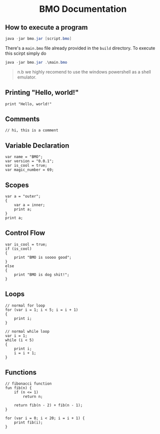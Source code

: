 <h1 align="center">
	BMO Documentation
</h1>

## How to execute a program
```powershell
java -jar bmo.jar [script.bmo]
```
There's a `main.bmo` file already provided in the `build` directory. To execute this scirpt simply do
```powershell
java -jar bmo.jar .\main.bmo
```
> n.b we highly recomend to use the windows powershell as a shell emulator.

## Printing "Hello, world!"
```
print "Hello, world!"
```

## Comments
```
// hi, this is a comment
```

## Variable Declaration
```
var name = "BMO";
var version = "0.0.1";
var is_cool = true;
var magic_number = 69;
```

## Scopes
```
var a = "outer";
{
	var a = inner;
	print a;
}
print a;
``` 

## Control Flow
```
var is_cool = true;
if (is_cool) 
{
	print "BMO is soooo good";
} 
else 
{
	print "BMO is dog shit!";
}
```

## Loops
```
// normal for loop
for (var i = 1; i < 5; i = i + 1)
{
	print i;
}

// normal while loop
var i = 1;
while (i < 5)
{
	print i;
	i = i + 1;
}
```

## Functions
```
// fibonacci function
fun fib(n) {
	if (n <= 1) 
		return n;

	return fib(n - 2) + fib(n - 1);
}

for (var i = 0; i < 20; i = i + 1) {
	print fib(i);
}
```
